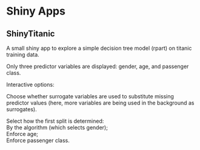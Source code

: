 # Shiny Apps

## ShinyTitanic

A small shiny app to explore a simple decision tree model (rpart) on titanic training data.

Only three predictor variables are displayed: gender, age, and passenger class.

Interactive options:

Choose whether surrogate variables are used to substitute missing predictor values (here, more variables are being used in the background as surrogates).

Select how the first split is determined:   
  By the algorithm (which selects gender);  
  Enforce age;  
  Enforce passenger class.
